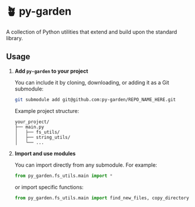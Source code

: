 # 🪴 py-garden

A collection of Python utilities that extend and build upon the standard library.

## Usage

1. **Add `py-garden` to your project**

   You can include it by cloning, downloading, or adding it as a Git submodule:

   ```bash
   git submodule add git@github.com:py-garden/REPO_NAME_HERE.git
   ```   

   Example project structure:

   ```
   your_project/
   ├── main.py
   │   ├── fs_utils/
   │   ├── string_utils/
   │   └── ...
   ```

2. **Import and use modules**

   You can import directly from any submodule. For example:

   ```python
   from py_garden.fs_utils.main import *
   ```

   or import specific functions:

   ```python
   from py_garden.fs_utils.main import find_new_files, copy_directory
   ```
